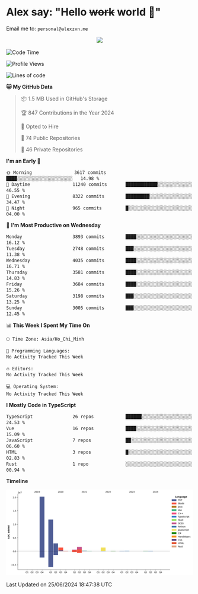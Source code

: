 # Alex say: "Hello ~~work~~ world 🐾"
Email me to: `personal@alexzvn.me`


<p align=center>
  <a href="https://skillicons.dev">
    <img src="https://skillicons.dev/icons?i=ts,js,php,nodejs,bun,vue,nuxt,react,svelte,tauri,laravel,rust,mongodb,docker,electron,redis,rabbitmq,tailwind,git,cloudflare,elysia,mysql,nginx,rollupjs,sentry,ubuntu,yarn,html,css,vite" />
  </a>
</p>

<!--START_SECTION:waka-->
![Code Time](http://img.shields.io/badge/Code%20Time-1%2C066%20hrs%2055%20mins-blue)

![Profile Views](http://img.shields.io/badge/Profile%20Views-10-blue)

![Lines of code](https://img.shields.io/badge/From%20Hello%20World%20I%27ve%20Written-40.5%20million%20lines%20of%20code-blue)

**🐱 My GitHub Data** 

> 📦 1.5 MB Used in GitHub's Storage 
 > 
> 🏆 847 Contributions in the Year 2024
 > 
> 💼 Opted to Hire
 > 
> 📜 74 Public Repositories 
 > 
> 🔑 46 Private Repositories 
 > 
**I'm an Early 🐤** 

```text
🌞 Morning                3617 commits        ████░░░░░░░░░░░░░░░░░░░░░   14.98 % 
🌆 Daytime                11240 commits       ████████████░░░░░░░░░░░░░   46.55 % 
🌃 Evening                8322 commits        █████████░░░░░░░░░░░░░░░░   34.47 % 
🌙 Night                  965 commits         █░░░░░░░░░░░░░░░░░░░░░░░░   04.00 % 
```
📅 **I'm Most Productive on Wednesday** 

```text
Monday                   3893 commits        ████░░░░░░░░░░░░░░░░░░░░░   16.12 % 
Tuesday                  2748 commits        ███░░░░░░░░░░░░░░░░░░░░░░   11.38 % 
Wednesday                4035 commits        ████░░░░░░░░░░░░░░░░░░░░░   16.71 % 
Thursday                 3581 commits        ████░░░░░░░░░░░░░░░░░░░░░   14.83 % 
Friday                   3684 commits        ████░░░░░░░░░░░░░░░░░░░░░   15.26 % 
Saturday                 3198 commits        ███░░░░░░░░░░░░░░░░░░░░░░   13.25 % 
Sunday                   3005 commits        ███░░░░░░░░░░░░░░░░░░░░░░   12.45 % 
```


📊 **This Week I Spent My Time On** 

```text
🕑︎ Time Zone: Asia/Ho_Chi_Minh

💬 Programming Languages: 
No Activity Tracked This Week

🔥 Editors: 
No Activity Tracked This Week

💻 Operating System: 
No Activity Tracked This Week
```

**I Mostly Code in TypeScript** 

```text
TypeScript               26 repos            ██████░░░░░░░░░░░░░░░░░░░   24.53 % 
Vue                      16 repos            ████░░░░░░░░░░░░░░░░░░░░░   15.09 % 
JavaScript               7 repos             ██░░░░░░░░░░░░░░░░░░░░░░░   06.60 % 
HTML                     3 repos             █░░░░░░░░░░░░░░░░░░░░░░░░   02.83 % 
Rust                     1 repo              ░░░░░░░░░░░░░░░░░░░░░░░░░   00.94 % 
```



**Timeline**

![Lines of Code chart](https://raw.githubusercontent.com/alexzvn/alexzvn/main/assets/bar_graph.png)


 Last Updated on 25/06/2024 18:47:38 UTC
<!--END_SECTION:waka-->
